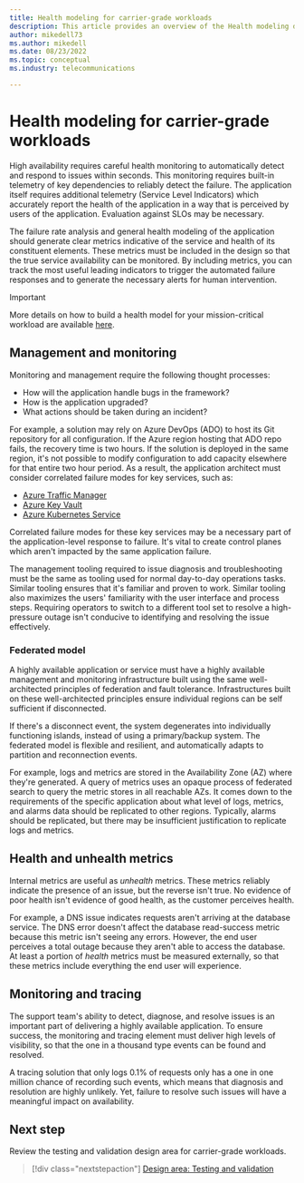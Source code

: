 ```yaml
---
title: Health modeling for carrier-grade workloads
description: This article provides an overview of the Health modeling design area for carrier-grade workloads.
author: mikedell73
ms.author: mikedell
ms.date: 08/23/2022
ms.topic: conceptual
ms.industry: telecommunications

---
```


# Health modeling for carrier-grade workloads

High availability requires careful health monitoring to automatically detect and respond to issues within seconds. This monitoring requires built-in telemetry of key dependencies to reliably detect the failure.  The application itself requires additional telemetry (Service Level Indicators) which accurately report the health of the application in a way that is perceived by users of the application. Evaluation against SLOs may be necessary.

The failure rate analysis and general health modeling of the application should generate clear metrics indicative of the service and health of its constituent elements. These metrics must be included in the design so that the true service availability can be monitored. By including metrics, you can track the most useful leading indicators to trigger the automated failure responses and to generate the necessary alerts for human intervention.

 > [!IMPORTANT]
> More details on how to build a health model for your mission-critical workload are available [here](/azure/well-architected/mission-critical/mission-critical-health-modeling#video-define-a-health-model-for-your-mission-critical-workload).

## Management and monitoring

Monitoring and management require the following thought processes:

- How will the application handle bugs in the framework?
- How is the application upgraded?
- What actions should be taken during an incident?

For example, a solution may rely on Azure DevOps (ADO) to host its Git repository for all configuration. If the Azure region hosting that ADO repo fails, the recovery time is two hours. If the solution is deployed in the same region, it's not possible to modify configuration to add capacity elsewhere for that entire two hour period. As a result, the application architect must consider correlated failure modes for key services, such as:

- [Azure Traffic Manager](/azure/traffic-manager/)
- [Azure Key Vault](/azure/key-vault/)
- [Azure Kubernetes Service](/azure/aks/)

Correlated failure modes for these key services may be a necessary part of the application-level response to failure. It's vital to create control planes which aren't impacted by the same application failure.

The management tooling required to issue diagnosis and troubleshooting must be the same as tooling used for normal day-to-day operations tasks. Similar tooling ensures that it's familiar and proven to work. Similar tooling also maximizes the users' familiarity with the user interface and process steps. Requiring operators to switch to a different tool set to resolve a high-pressure outage isn't conducive to identifying and resolving the issue effectively.

### Federated model

A highly available application or service must have a highly available management and monitoring infrastructure built using the same well-architected principles of federation and fault tolerance. Infrastructures built on these well-architected principles ensure individual regions can be self sufficient if disconnected.

If there's a disconnect event, the system degenerates into individually functioning islands, instead of using a primary/backup system. The federated model is flexible and resilient, and automatically adapts to partition and reconnection events.

For example, logs and metrics are stored in the Availability Zone (AZ) where they're generated. A query of metrics uses an opaque process of federated search to query the metric stores in all reachable AZs. It comes down to the requirements of the specific application about what level of logs, metrics, and alarms data should be replicated to other regions. Typically, alarms should be replicated, but there may be insufficient justification to replicate logs and metrics.

## Health and unhealth metrics

Internal metrics are useful as *unhealth* metrics. These metrics reliably indicate the presence of an issue, but the reverse isn't true. No evidence of poor health isn't evidence of good health, as the customer perceives health.

For example, a DNS issue indicates requests aren't arriving at the database service. The DNS error doesn't affect the database read-success metric because this metric isn't seeing any errors. However, the end user perceives a total outage because they aren't able to access the database. At least a portion of *health* metrics must be measured externally, so that these metrics include everything the end user will experience.

## Monitoring and tracing

The support team's ability to detect, diagnose, and resolve issues is an important part of delivering a highly available application. To ensure success, the monitoring and tracing element must deliver high levels of visibility, so that the one in a thousand type events can be found and resolved.

A tracing solution that only logs 0.1% of requests only has a one in one million chance of recording such events, which means that diagnosis and resolution are highly unlikely. Yet, failure to resolve such issues will have a meaningful impact on availability.

## Next step

Review the testing and validation design area for carrier-grade workloads.

> [!div class="nextstepaction"]
> [Design area: Testing and validation](./carrier-grade-design-area-testing.md)

